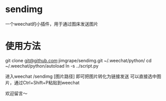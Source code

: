# sendimg
一个weechat的小插件，用于通过图床发送图片

# 使用方法
git clone git@github.com:jimgrape/sendimg.git ~/.weechat/python/
cd ~/.weechat/python/autoload
ln -s ../script.py

进入weechat
/sendimg [图片路径] 即可把图片转化为链接发送
可以直接选中图片，通过Ctrl+Shift+P粘贴到weechat

欢迎留言～
